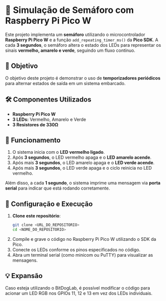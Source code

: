 # 🚦 Simulação de Semáforo com Raspberry Pi Pico W  

Este projeto implementa um **semáforo** utilizando o microcontrolador **Raspberry Pi Pico W** e a função `add_repeating_timer_ms()` da **Pico SDK**. A cada **3 segundos**, o semáforo altera o estado dos LEDs para representar os sinais **vermelho, amarelo e verde**, seguindo um fluxo contínuo.  

## 🎯 Objetivo  
O objetivo deste projeto é demonstrar o uso de **temporizadores periódicos** para alternar estados de saída em um sistema embarcado.  

## 🛠 Componentes Utilizados  
- **Raspberry Pi Pico W**  
- **3 LEDs:** Vermelho, Amarelo e Verde  
- **3 Resistores de 330Ω**  

## 🔄 Funcionamento  
1. O sistema inicia com o **LED vermelho ligado**.  
2. Após **3 segundos**, o LED vermelho apaga e o **LED amarelo acende**.  
3. Após mais **3 segundos**, o LED amarelo apaga e o **LED verde acende**.  
4. Após mais **3 segundos**, o LED verde apaga e o ciclo reinicia no LED vermelho.  

Além disso, a cada **1 segundo**, o sistema imprime uma mensagem via **porta serial** para indicar que está rodando corretamente.  

## 🔧 Configuração e Execução  
1. **Clone este repositório**:  
   ```bash
   git clone <URL_DO_REPOSITORIO>
   cd <NOME_DO_REPOSITORIO>
2. Compile e grave o código no Raspberry Pi Pico W utilizando o SDK da Pico.
3. Conecte os LEDs conforme os pinos especificados no código.
4. Abra um terminal serial (como minicom ou PuTTY) para visualizar as mensagens.
## 💡 Expansão

Caso esteja utilizando o BitDogLab, é possível modificar o código para acionar um LED RGB nos GPIOs 11, 12 e 13 em vez dos LEDs individuais.